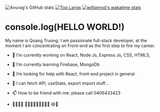 
![Anurag's GitHub stats](https://github-readme-stats.vercel.app/api?username=ValoQuang&show_icons=true&theme=tokyonight)
[![Top Langs](https://github-readme-stats.vercel.app/api/top-langs/?username=ValoQuang&layout=compact)](https://github.com/anuraghazra/github-readme-stats)
[![willianrod's wakatime stats](https://github-readme-stats.vercel.app/api/wakatime?username=ValoQuang&layout=compact)](https://github.com/anuraghazra/github-readme-stats)
 <h1>console.log(HELLO WORLD!) </h1>

My name is Quang Truong. I am passionate full-stack developer, at the moment I am concentrating on Front-end as the first step to fire my career.

- 🔭 I’m currently working on React, Node Js, Express Js, CSS, HTML5, 
- 🌱 I’m currently learning Firebase, MongoDb

- 🤔 I’m looking for help with React, front-end project in general
- 💬 I can fetch API, useState, export import stuff...
- 📫 How to be friend with me: please call 0406433423

-  👨‍✈️🛫🛬 🥓🍟🌭🍕🍗🥩🍣🍜🍛 😄🦈

